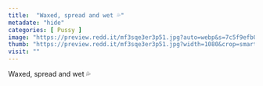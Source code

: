 ```yaml
---
title:  "Waxed, spread and wet 💦"
metadate: "hide"
categories: [ Pussy ]
image: "https://preview.redd.it/mf3sqe3er3p51.jpg?auto=webp&s=7c5f9efb0e9e12814a0e0d5f0e86626eb040f00e"
thumb: "https://preview.redd.it/mf3sqe3er3p51.jpg?width=1080&crop=smart&auto=webp&s=a26c18dd73dc71b575e38836f7f77fd063053c36"
visit: ""
---
```

Waxed, spread and wet 💦

